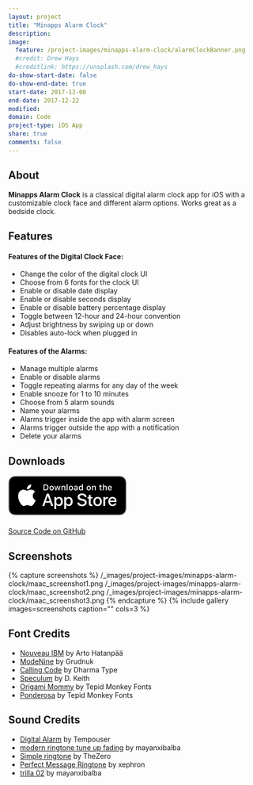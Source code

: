 ```yaml
---
layout: project
title: "Minapps Alarm Clock"
description:
image:
  feature: /project-images/minapps-alarm-clock/alarmClockBanner.png
  #credit: Drew Hays
  #creditlink: https://unsplash.com/drew_hays
do-show-start-date: false
do-show-end-date: true
start-date: 2017-12-08
end-date: 2017-12-22
modified:
domain: Code
project-type: iOS App
share: true
comments: false
---
```


## About

**Minapps Alarm Clock** is a classical digital alarm clock app for iOS with a customizable clock face and different alarm options. Works great as a bedside clock.

## Features

#### Features of the Digital Clock Face:
- Change the color of the digital clock UI
- Choose from 6 fonts for the clock UI
- Enable or disable date display
- Enable or disable seconds display
- Enable or disable battery percentage display
- Toggle between 12-hour and 24-hour convention
- Adjust brightness by swiping up or down
- Disables auto-lock when plugged in

#### Features of the Alarms:
- Manage multiple alarms
- Enable or disable alarms
- Toggle repeating alarms for any day of the week
- Enable snooze for 1 to 10 minutes
- Choose from 5 alarm sounds
- Name your alarms
- Alarms trigger inside the app with alarm screen
- Alarms trigger outside the app with a notification
- Delete your alarms

## Downloads

<div markdown="0">
   <a href="https://itunes.apple.com/us/app/minapps-alarm-clock/id1328048131" target="_blank">
        <img src="/_images/Download_on_the_App_Store_Badge_US-UK_RGB_blk_092917.svg" alt="Download_on_the_App_Store_Badge" style="margin-bottom: 20px"/>
   </a>
</div>

<div markdown="0">
   <a href="https://github.com/JISyed/Minapps-Alarm-Clock" class="btn" target="_blank">
       <i class="fa fa-lg fa-github" aria-hidden="true"></i> Source Code on GitHub
   </a>
</div>


## Screenshots

 {% capture screenshots %}
 	/_images/project-images/minapps-alarm-clock/maac_screenshot1.png
 	/_images/project-images/minapps-alarm-clock/maac_screenshot2.png
 	/_images/project-images/minapps-alarm-clock/maac_screenshot3.png
 {% endcapture %}
 {% include gallery images=screenshots caption="" cols=3 %}

## Font Credits

 - [Nouveau IBM](https://www.dafont.com/nouveau-ibm.font) by Arto Hatanpää
 - [ModeNine](https://www.dafont.com/modenine.font) by Grudnuk
 - [Calling Code](https://www.dafont.com/calling-code.font) by Dharma Type
 - [Speculum](https://www.dafont.com/speculum.font) by D. Keith
 - [Origami Mommy](http://www.1001fonts.com/origami-mommy-font.html) by Tepid Monkey Fonts
 - [Ponderosa](http://www.1001fonts.com/ponderosa-font.html) by Tepid Monkey Fonts

## Sound Credits

 - [Digital Alarm](https://freesound.org/people/Tempouser/sounds/123349/) by Tempouser
 - [modern ringtone tune up fading](https://freesound.org/people/mayanxibalba/sounds/168123/) by mayanxibalba
 - [Simple ringtone](https://freesound.org/people/TheZero/sounds/273540/) by TheZero
 - [Perfect Message Ringtone](https://freesound.org/people/xephron/sounds/386453/) by xephron
 - [trilla 02](https://freesound.org/people/mayanxibalba/sounds/168589/) by mayanxibalba